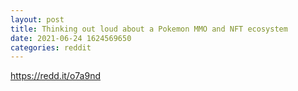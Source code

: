 ```yaml
--- 
layout: post 
title: Thinking out loud about a Pokemon MMO and NFT ecosystem 
date: 2021-06-24 1624569650 
categories: reddit 
--- 
```

https://redd.it/o7a9nd